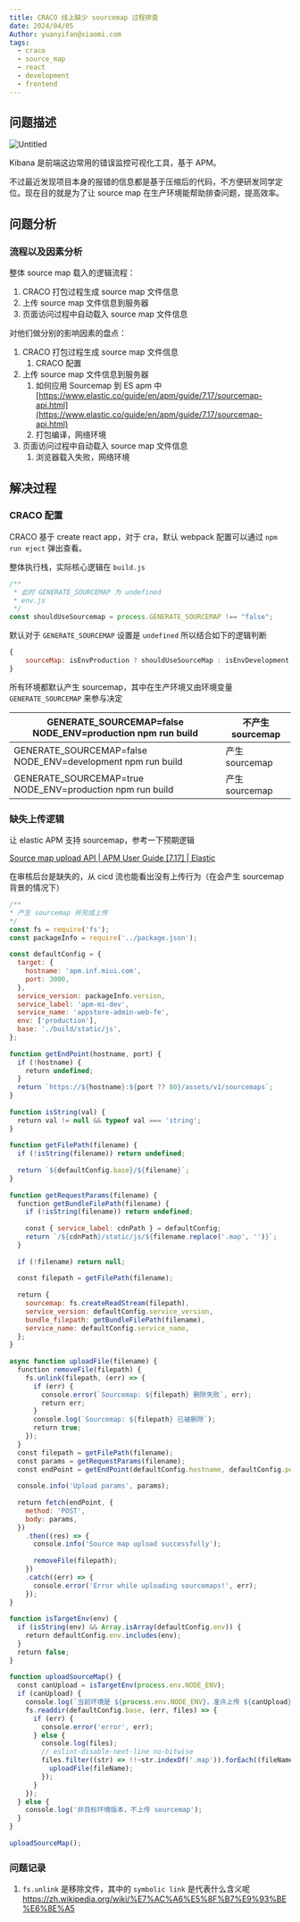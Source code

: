 ```yaml
---
title: CRACO 线上缺少 sourcemap 过程排查
date: 2024/04/05
Author: yuanyifan@xiaomi.com
tags:
  - craco
  - source_map
  - react
  - development
  - frontend
---
```


## 问题描述

![Untitled](CRACO%20%E6%90%AD%E5%BB%BA%E7%9A%84%E9%A1%B9%E7%9B%AE%E7%BA%BF%E4%B8%8A%E6%B2%A1%E6%9C%89%20Source%20Map%EF%BC%8C%E5%92%8B%E5%9B%9E%E4%BA%8B%E5%98%9E%202188e5f61fbf470e9ad576ca6024f5d6/Untitled.png)

Kibana 是前端这边常用的错误监控可视化工具，基于 APM。

不过最近发现项目本身的报错的信息都是基于压缩后的代码，不方便研发同学定位。现在目的就是为了让 source map 在生产环境能帮助排查问题，提高效率。

## 问题分析

### 流程以及因素分析

整体 source map 载入的逻辑流程：

1. CRACO 打包过程生成 source map 文件信息
2. 上传 source map 文件信息到服务器
3. 页面访问过程中自动载入 source map 文件信息

对他们做分别的影响因素的盘点：

1. CRACO 打包过程生成 source map 文件信息
   1. CRACO 配置
2. 上传 source map 文件信息到服务器
   1. 如何应用 Sourcemap 到 ES apm 中[https://www.elastic.co/guide/en/apm/guide/7.17/sourcemap-api.html](https://www.elastic.co/guide/en/apm/guide/7.17/sourcemap-api.html)
   2. 打包编译，网络环境
3. 页面访问过程中自动载入 source map 文件信息
   1. 浏览器载入失败，网络环境

## 解决过程

### CRACO 配置

CRACO 基于 create react app，对于 cra，默认 webpack 配置可以通过 `npm run eject` 弹出查看。

整体执行栈，实际核心逻辑在 `build.js`

```javascript
/**
 * 此时 GENERATE_SOURCEMAP 为 undefined
 * env.js
 */
const shouldUseSourcemap = process.GENERATE_SOURCEMAP !== "false";
```

默认对于 `GENERATE_SOURCEMAP` 设置是 `undefined` 所以结合如下的逻辑判断

```javascript
{
    sourceMap: isEnvProduction ? shouldUseSourceMap : isEnvDevelopment,
}
```

所有环境都默认产生 sourcemap，其中在生产环境又由环境变量 `GENERATE_SOURCEMAP` 来参与决定

| GENERATE_SOURCEMAP=false NODE_ENV=production npm run build  | 不产生 sourcemap |
| ----------------------------------------------------------- | ---------------- |
| GENERATE_SOURCEMAP=false NODE_ENV=development npm run build | 产生 sourcemap   |
| GENERATE_SOURCEMAP=true NODE_ENV=production npm run build   | 产生 sourcemap   |

### 缺失上传逻辑

让 elastic APM 支持 sourcemap，参考一下预期逻辑

[Source map upload API | APM User Guide [7.17] | Elastic](https://www.elastic.co/guide/en/apm/guide/7.17/sourcemap-api.html#sourcemap-request-fields)

在审核后台是缺失的，从 cicd 流也能看出没有上传行为（在会产生 sourcemap 背景的情况下）

```javascript
/**
* 产生 sourcemap 并完成上传
*/
const fs = require('fs');
const packageInfo = require('../package.json');
​
const defaultConfig = {
  target: {
    hostname: 'apm.inf.miui.com',
    port: 3000,
  },
  service_version: packageInfo.version,
  service_label: 'apm-mi-dev',
  service_name: 'appstore-admin-web-fe',
  env: ['production'],
  base: './build/static/js',
};
​
function getEndPoint(hostname, port) {
  if (!hostname) {
    return undefined;
  }
  return `https://${hostname}:${port ?? 80}/assets/v1/sourcemaps`;
}
​
function isString(val) {
  return val != null && typeof val === 'string';
}
​
function getFilePath(filename) {
  if (!isString(filename)) return undefined;
​
  return `${defaultConfig.base}/${filename}`;
}
​
function getRequestParams(filename) {
  function getBundleFilePath(filename) {
    if (!isString(filename)) return undefined;
​
    const { service_label: cdnPath } = defaultConfig;
    return `/${cdnPath}/static/js/${filename.replace('.map', '')}`;
  }
​
  if (!filename) return null;
​
  const filepath = getFilePath(filename);
​
  return {
    sourcemap: fs.createReadStream(filepath),
    service_version: defaultConfig.service_version,
    bundle_filepath: getBundleFilePath(filename),
    service_name: defaultConfig.service_name,
  };
}
​
async function uploadFile(filename) {
  function removeFile(filepath) {
    fs.unlink(filepath, (err) => {
      if (err) {
        console.error(`Sourcemap: ${filepath} 删除失败`, err);
        return err;
      }
      console.log(`Sourcemap: ${filepath} 已被删除`);
      return true;
    });
  }
  const filepath = getFilePath(filename);
  const params = getRequestParams(filename);
  const endPoint = getEndPoint(defaultConfig.hostname, defaultConfig.port);
​
  console.info('Upload params', params);
​
  return fetch(endPoint, {
    method: 'POST',
    body: params,
  })
    .then((res) => {
      console.info('Source map upload successfully');
​
      removeFile(filepath);
    })
    .catch((err) => {
      console.error('Error while uploading sourcemaps!', err);
    });
}
​
function isTargetEnv(env) {
  if (isString(env) && Array.isArray(defaultConfig.env)) {
    return defaultConfig.env.includes(env);
  }
  return false;
}
​
function uploadSourceMap() {
  const canUpload = isTargetEnv(process.env.NODE_ENV);
  if (canUpload) {
    console.log(`当前环境是 ${process.env.NODE_ENV}，准许上传 ${canUpload}`);
    fs.readdir(defaultConfig.base, (err, files) => {
      if (err) {
        console.error('error', err);
      } else {
        console.log(files);
        // eslint-disable-next-line no-bitwise
        files.filter((str) => !!~str.indexOf('.map')).forEach((fileName) => {
          uploadFile(fileName);
        });
      }
    });
  } else {
    console.log('非目标环境版本，不上传 sourcemap');
  }
}
​
uploadSourceMap();
```

### 问题记录

1. `fs.unlink` 是移除文件，其中的 `symbolic link` 是代表什么含义呢
   https://zh.wikipedia.org/wiki/%E7%AC%A6%E5%8F%B7%E9%93%BE%E6%8E%A5
